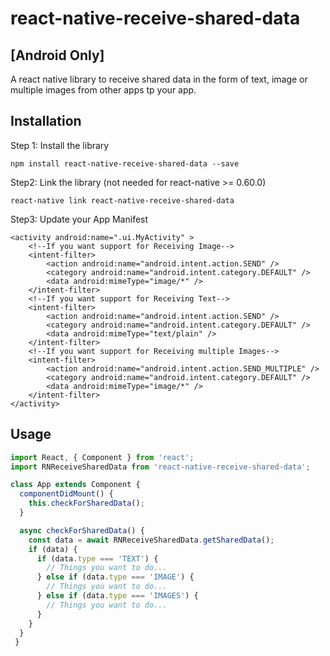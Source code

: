 
# react-native-receive-shared-data

## [Android Only]

A react native library to receive shared data in the form of text, image or multiple images from other apps tp your app.

## Installation

Step 1: Install the library
```
npm install react-native-receive-shared-data --save
```

Step2: Link the library (not needed for react-native >= 0.60.0)
```
react-native link react-native-receive-shared-data
```

Step3: Update your App Manifest

```
<activity android:name=".ui.MyActivity" >
    <!--If you want support for Receiving Image-->
    <intent-filter>
        <action android:name="android.intent.action.SEND" />
        <category android:name="android.intent.category.DEFAULT" />
        <data android:mimeType="image/*" />
    </intent-filter>
    <!--If you want support for Receiving Text-->
    <intent-filter>
        <action android:name="android.intent.action.SEND" />
        <category android:name="android.intent.category.DEFAULT" />
        <data android:mimeType="text/plain" />
    </intent-filter>
    <!--If you want support for Receiving multiple Images-->
    <intent-filter>
        <action android:name="android.intent.action.SEND_MULTIPLE" />
        <category android:name="android.intent.category.DEFAULT" />
        <data android:mimeType="image/*" />
    </intent-filter>
</activity>
```



## Usage
```javascript
import React, { Component } from 'react';
import RNReceiveSharedData from 'react-native-receive-shared-data';

class App extends Component {
  componentDidMount() {
    this.checkForSharedData();
  }

  async checkForSharedData() {
    const data = await RNReceiveSharedData.getSharedData();
    if (data) {
      if (data.type === 'TEXT') {
        // Things you want to do...
      } else if (data.type === 'IMAGE') {
        // Things you want to do...
      } else if (data.type === 'IMAGES') {
        // Things you want to do...
      }
    }
  }
 }
```
  
